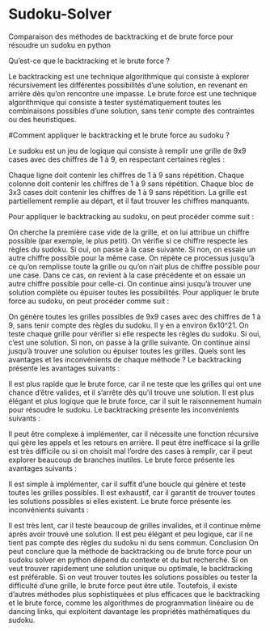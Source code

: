 # Sudoku-Solver

Comparaison des méthodes de backtracking et de brute force pour résoudre un sudoku en python

Qu’est-ce que le backtracking et le brute force ?

Le backtracking est une technique algorithmique qui consiste à explorer récursivement les différentes possibilités d’une solution, en revenant en arrière dès qu’on rencontre une impasse. Le brute force est une technique algorithmique qui consiste à tester systématiquement toutes les combinaisons possibles d’une solution, sans tenir compte des contraintes ou des heuristiques.

#Comment appliquer le backtracking et le brute force au sudoku ?

Le sudoku est un jeu de logique qui consiste à remplir une grille de 9x9 cases avec des chiffres de 1 à 9, en respectant certaines règles :

Chaque ligne doit contenir les chiffres de 1 à 9 sans répétition.
Chaque colonne doit contenir les chiffres de 1 à 9 sans répétition.
Chaque bloc de 3x3 cases doit contenir les chiffres de 1 à 9 sans répétition.
La grille est partiellement remplie au départ, et il faut trouver les chiffres manquants.

Pour appliquer le backtracking au sudoku, on peut procéder comme suit :

On cherche la première case vide de la grille, et on lui attribue un chiffre possible (par exemple, le plus petit).
On vérifie si ce chiffre respecte les règles du sudoku. Si oui, on passe à la case suivante. Si non, on essaie un autre chiffre possible pour la même case.
On répète ce processus jusqu’à ce qu’on remplisse toute la grille ou qu’on n’ait plus de chiffre possible pour une case. Dans ce cas, on revient à la case précédente et on essaie un autre chiffre possible pour celle-ci.
On continue ainsi jusqu’à trouver une solution complète ou épuiser toutes les possibilités.
Pour appliquer le brute force au sudoku, on peut procéder comme suit :

On génère toutes les grilles possibles de 9x9 cases avec des chiffres de 1 à 9, sans tenir compte des règles du sudoku. Il y en a environ 6x10^21.
On teste chaque grille pour vérifier si elle respecte les règles du sudoku. Si oui, c’est une solution. Si non, on passe à la grille suivante.
On continue ainsi jusqu’à trouver une solution ou épuiser toutes les grilles.
Quels sont les avantages et les inconvénients de chaque méthode ?
Le backtracking présente les avantages suivants :

Il est plus rapide que le brute force, car il ne teste que les grilles qui ont une chance d’être valides, et il s’arrête dès qu’il trouve une solution.
Il est plus élégant et plus logique que le brute force, car il suit le raisonnement humain pour résoudre le sudoku.
Le backtracking présente les inconvénients suivants :

Il peut être complexe à implémenter, car il nécessite une fonction récursive qui gère les appels et les retours en arrière.
Il peut être inefficace si la grille est très difficile ou si on choisit mal l’ordre des cases à remplir, car il peut explorer beaucoup de branches inutiles.
Le brute force présente les avantages suivants :

Il est simple à implémenter, car il suffit d’une boucle qui génère et teste toutes les grilles possibles.
Il est exhaustif, car il garantit de trouver toutes les solutions possibles si elles existent.
Le brute force présente les inconvénients suivants :

Il est très lent, car il teste beaucoup de grilles invalides, et il continue même après avoir trouvé une solution.
Il est peu élégant et peu logique, car il ne tient pas compte des règles du sudoku ni du sens commun.
Conclusion
On peut conclure que la méthode de backtracking ou de brute force pour un sudoku solver en python dépend du contexte et du but recherché. Si on veut trouver rapidement une solution unique ou optimale, le backtracking est préférable. Si on veut trouver toutes les solutions possibles ou tester la difficulté d’une grille, le brute force peut être utile. Toutefois, il existe d’autres méthodes plus sophistiquées et plus efficaces que le backtracking et le brute force, comme les algorithmes de programmation linéaire ou de dancing links, qui exploitent davantage les propriétés mathématiques du sudoku.
